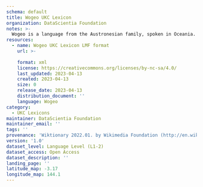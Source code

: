 ```yaml
---
schema: default
title: Wogeo UKC Lexicon
organization: DataScientia Foundation
notes: >-
  Wogeo is a language from the Austronesian family, spoken in Oceania. The UKC Lexicon of Wogeo is represented as a lexico-semantic network. It consists of words, word senses, synsets, as well as sense-level and synset-level relationships.
resources:
  - name: Wogeo UKC Lexicon LMF format
    url: >-
      
    format: xml
    license: https://creativecommons.org/licenses/by-nc-sa/4.0/
    last_updated: 2023-04-13
    created: 2023-04-13
    size: 0
    release_date: 2023-04-13
    distribution_document: ''
    language: Wogeo
category:
  - UKC Lexicons
maintainer: DataScientia Foundation
maintainer_email: ''
tags: ''
provenance: 'Wiktionary 2022.01. by Wikimedia Foundation (http://en.wiktionary.org); Princeton WordNet 2.1 by Princeton University (https://wordnet.princeton.edu)'
version: '1.0'
dataset_level: Language Level (L1-2)
dataset_access: Open Access
dataset_description: ''
landing_page: ''
latitude_map: -3.17
longitude_map: 144.1
---
```

